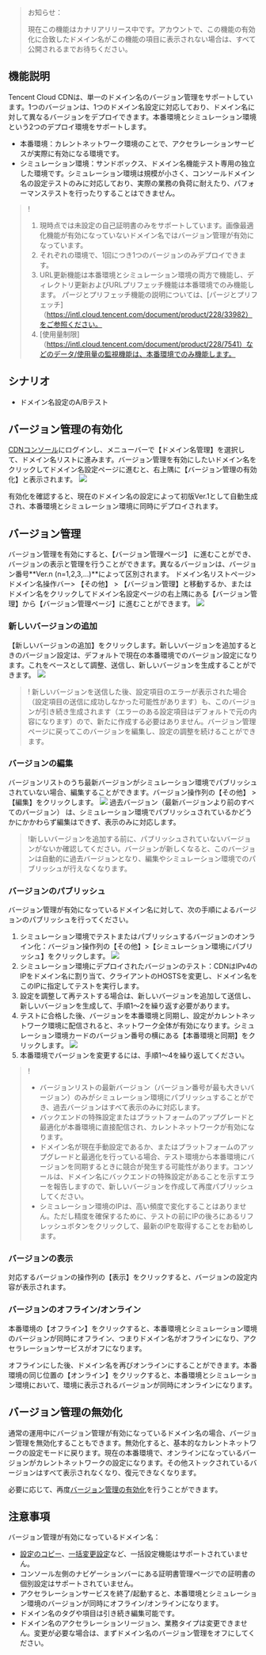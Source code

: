 


<blockquote class="d-mod-alarm">
<div class="d-mod-title d-alarm-title">
<i class="d-icon-alarm"></i>お知らせ：
</div>
<p>現在この機能はカナリアリリース中です。アカウントで、この機能の有効化に合致したドメイン名がこの機能の項目に表示されない場合は、すべて公開されるまでお待ちください。</p>
</blockquote>


## 機能説明

Tencent Cloud CDNは、単一のドメイン名のバージョン管理をサポートしています。1つのバージョンは、1つのドメイン名設定に対応しており、ドメイン名に対して異なるバージョンをデプロイできます。本番環境とシミュレーション環境という2つのデプロイ環境をサポートします。

- 本番環境：カレントネットワーク環境のことで、アクセラレーションサービスが実際に有効になる環境です。
- シミュレーション環境：サンドボックス、ドメイン名機能テスト専用の独立した環境です。シミュレーション環境は規模が小さく、コンソールドメイン名の設定テストのみに対応しており、実際の業務の負荷に耐えたり、パフォーマンステストを行ったりすることはできません。

>!
>1. 現時点では未設定の自己証明書のみをサポートしています。画像最適化機能が有効になっていないドメイン名ではバージョン管理が有効になっています。
>2. それぞれの環境で、1回につき1つのバージョンのみデプロイできます。
>3. URL更新機能は本番環境とシミュレーション環境の両方で機能し、ディレクトリ更新およびURLプリフェッチ機能は本番環境でのみ機能します。 パージとプリフェッチ機能の説明については、[パージとプリフェッチ]（https://intl.cloud.tencent.com/document/product/228/33982）をご参照ください。
> 4. [使用量制限]（https://intl.cloud.tencent.com/document/product/228/7541）などのデータ/使用量の監視機能は、本番環境でのみ機能します。


## シナリオ

- ドメイン名設定のA/Bテスト



[](id:open)
## バージョン管理の有効化

[CDNコンソール](https://console.cloud.tencent.com/cdn)にログインし、メニューバーで【ドメイン名管理】を選択して、ドメイン名リストに進みます。バージョン管理を有効にしたいドメイン名をクリックしてドメイン名設定ページに進むと、右上隅に【バージョン管理の有効化】と表示されます。
![](https://main.qcloudimg.com/raw/52d05f1d49c1143e572d5bd2ff7cb88c.png)

有効化を確認すると、現在のドメイン名の設定によって初版Ver.1として自動生成され、本番環境とシミュレーション環境に同時にデプロイされます。

## バージョン管理

バージョン管理を有効にすると、【バージョン管理ページ】 に進むことができ、バージョンの表示と管理を行うことができます。異なるバージョンは、バージョン番号**Ver.n (n=1,2,3,...)**によって区別されます。
ドメイン名リストページ> ドメイン名操作バー> 【その他】 > 【バージョン管理】と移動するか、またはドメイン名をクリックしてドメイン名設定ページの右上隅にある【バージョン管理】から【バージョン管理ページ】に進むことができます。
![](https://main.qcloudimg.com/raw/6d74d6b53b75ef97a63926718f50cda4.png)



### 新しいバージョンの追加
【新しいバージョンの追加】をクリックします。新しいバージョンを追加するときのバージョン設定は、デフォルトで現在の本番環境でのバージョン設定になります。これをベースとして調整、送信し、新しいバージョンを生成することができます。
![](https://main.qcloudimg.com/raw/7d6277fad76dd1391f9be965c4c99df0.png)

>! 新しいバージョンを送信した後、設定項目のエラーが表示された場合（設定項目の送信に成功しなかった可能性があります）も、このバージョンが引き続き生成されます（エラーのある設定項目はデフォルトで元の内容になります）ので、新たに作成する必要はありません。バージョン管理ページに戻ってこのバージョンを編集し、設定の調整を続けることができます。

### バージョンの編集

バージョンリストのうち最新バージョンがシミュレーション環境でパブリッシュされていない場合、編集することができます。バージョン操作列の【その他】 > 【編集】をクリックします。
![](https://main.qcloudimg.com/raw/ccd2e75a24c5076c0a624b5cd8cbbecb.png)
過去バージョン（最新バージョンより前のすべてのバージョン） は、シミュレーション環境でパブリッシュされているかどうかにかかわらず編集はできず、表示のみに対応します。

>!新しいバージョンを追加する前に、パブリッシュされていないバージョンがないか確認してください。バージョンが新しくなると、このバージョンは自動的に過去バージョンとなり、編集やシミュレーション環境でのパブリッシュが行えなくなります。


### バージョンのパブリッシュ

バージョン管理が有効になっているドメイン名に対して、次の手順によるバージョンのパブリッシュを行ってください。

1. シミュレーション環境でテストまたはパブリッシュするバージョンのオンライン化：バージョン操作列の【その他】>【シミュレーション環境にパブリッシュ】をクリックします。
![](https://main.qcloudimg.com/raw/13b8f5a168719c31c2c1b03b532933a9.png)
2. シミュレーション環境にデプロイされたバージョンのテスト：CDNはIPv4のIPをドメイン名に割り当て、クライアントのHOSTSを変更し、ドメイン名をこのIPに指定してテストを実行します。
3. 設定を調整して再テストする場合は、新しいバージョンを追加して送信し、新しいバージョンを生成して、手順1～2を繰り返す必要があります。
4. テストに合格した後、バージョンを本番環境と同期し、設定がカレントネットワーク環境に配信されると、ネットワーク全体が有効になります。シミュレーション環境カードのバージョン番号の横にある【本番環境と同期】をクリックします。
![](https://main.qcloudimg.com/raw/89b2d937dcba03f68c62a2aad60b9f6f.png)
5. 本番環境でバージョンを変更するには、手順1～4を繰り返してください。

>!
>- バージョンリストの最新バージョン（バージョン番号が最も大きいバージョン）のみがシミュレーション環境にパブリッシュすることができ、過去バージョンはすべて表示のみに対応します。
>- バックエンドの特殊設定またはプラットフォームのアップグレードと最適化が本番環境に直接配信され、カレントネットワークが有効になります。
>- ドメイン名が現在手動設定であるか、またはプラットフォームのアップグレードと最適化を行っている場合、テスト環境から本番環境にバージョンを同期するときに競合が発生する可能性があります。コンソールは、ドメイン名にバックエンドの特殊設定があることを示すエラーを報告しますので、新しいバージョンを作成して再度パブリッシュしてください。
>- シミュレーション環境のIPは、高い頻度で変化することはありません。ただし精度を確保するために、テストの前にIPの後ろにあるリフレッシュボタンをクリックして、最新のIPを取得することをお勧めします。



### バージョンの表示

対応するバージョンの操作列の【表示】をクリックすると、バージョンの設定内容が表示されます。


### バージョンのオフライン/オンライン
本番環境の【オフライン】をクリックすると、本番環境とシミュレーション環境のバージョンが同時にオフライン、つまりドメイン名がオフラインになり、アクセラレーションサービスがオフになります。

オフラインにした後、ドメイン名を再びオンラインにすることができます。本番環境の同じ位置の【オンライン】をクリックすると、本番環境とシミュレーション環境において、環境に表示されるバージョンが同時にオンラインになります。

## バージョン管理の無効化

通常の運用中にバージョン管理が有効になっているドメイン名の場合、バージョン管理を無効化することもできます。無効化すると、基本的なカレントネットワークの設定モードに戻ります。現在の本番環境で、オンラインになっているバージョンがカレントネットワークの設定になります。その他ストックされているバージョンはすべて表示されなくなり、復元できなくなります。

必要に応じて、再度[バージョン管理の有効化](#open)を行うことができます。


## 注意事項

バージョン管理が有効になっているドメイン名：
- [設定のコピー](https://intl.cloud.tencent.com/document/product/228/38936)、[一括変更設定](https://intl.cloud.tencent.com/document/product/228/39911)など、一括設定機能はサポートされていません。
- コンソール左側のナビゲーションバーにある証明書管理ページでの証明書の個別設定はサポートされていません。
- アクセラレーションサービスを終了/起動すると、本番環境とシミュレーション環境のバージョンが同時にオフライン/オンラインになります。
- ドメイン名のタグや項目は引き続き編集可能です。
- ドメイン名のアクセラレーションリージョン、業務タイプは変更できません。変更が必要な場合は、まずドメイン名のバージョン管理をオフにしてください。 
